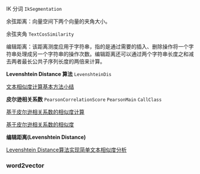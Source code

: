 
IK 分词 `IkSegmentation`


余弦距离：向量空间下两个向量的夹角大小。

余弦夹角 `TextCosSimilarity`

编辑距离：该距离测度应用于字符串，指的是通过需要的插入、删除操作将一个字符串处理成另一个字符串的操作次数。编辑距离还可以通过两个字符串长度之和减去两者最长公共子序列长度的两倍来计算。

**Levenshtein Distance 算法** `LevenshteinDis`

[文本相似度计算基本方法小结](http://blog.csdn.net/pelick/article/details/8741346)

**皮尔逊相关系数** 
`PearsonCorrelationScore`
`PearsonMain`
`CallClass`

[基于皮尔逊相关系数的相似度计算](http://blog.csdn.net/c_son/article/details/43876479)

[基于皮尔逊相关系数的相似度](http://blog.csdn.net/u011669700/article/details/54582915)


**编辑距离(Levenshtein Distance)**

[Levenshtein Distance算法实现简单文本相似度分析](http://williamx.blog.51cto.com/3629295/752730/)


### word2vector